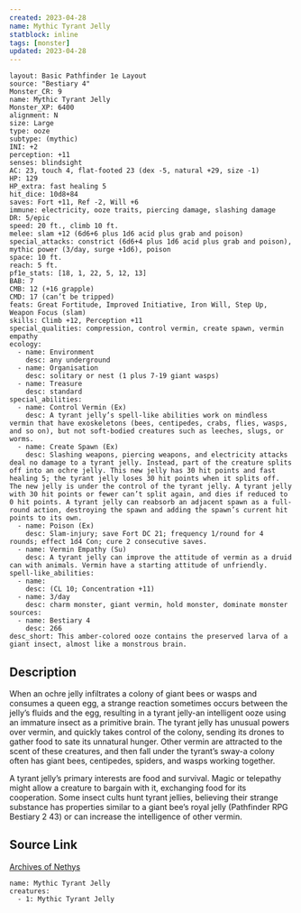 ```yaml
---
created: 2023-04-28
name: Mythic Tyrant Jelly
statblock: inline
tags: [monster]
updated: 2023-04-28
---
```

```statblock
layout: Basic Pathfinder 1e Layout
source: "Bestiary 4"
Monster_CR: 9
name: Mythic Tyrant Jelly
Monster_XP: 6400
alignment: N
size: Large
type: ooze
subtype: (mythic)
INI: +2
perception: +11
senses: blindsight
AC: 23, touch 4, flat-footed 23 (dex -5, natural +29, size -1)
HP: 129
HP_extra: fast healing 5
hit_dice: 10d8+84
saves: Fort +11, Ref -2, Will +6
immune: electricity, ooze traits, piercing damage, slashing damage
DR: 5/epic
speed: 20 ft., climb 10 ft.
melee: slam +12 (6d6+6 plus 1d6 acid plus grab and poison)
special_attacks: constrict (6d6+4 plus 1d6 acid plus grab and poison), mythic power (3/day, surge +1d6), poison
space: 10 ft.
reach: 5 ft.
pf1e_stats: [18, 1, 22, 5, 12, 13]
BAB: 7
CMB: 12 (+16 grapple)
CMD: 17 (can’t be tripped)
feats: Great Fortitude, Improved Initiative, Iron Will, Step Up, Weapon Focus (slam)
skills: Climb +12, Perception +11
special_qualities: compression, control vermin, create spawn, vermin empathy
ecology:
  - name: Environment
    desc: any underground
  - name: Organisation
    desc: solitary or nest (1 plus 7-19 giant wasps)
  - name: Treasure
    desc: standard
special_abilities:
  - name: Control Vermin (Ex)
    desc: A tyrant jelly’s spell-like abilities work on mindless vermin that have exoskeletons (bees, centipedes, crabs, flies, wasps, and so on), but not soft-bodied creatures such as leeches, slugs, or worms.
  - name: Create Spawn (Ex)
    desc: Slashing weapons, piercing weapons, and electricity attacks deal no damage to a tyrant jelly. Instead, part of the creature splits off into an ochre jelly. This new jelly has 30 hit points and fast healing 5; the tyrant jelly loses 30 hit points when it splits off. The new jelly is under the control of the tyrant jelly. A tyrant jelly with 30 hit points or fewer can’t split again, and dies if reduced to 0 hit points. A tyrant jelly can reabsorb an adjacent spawn as a full-round action, destroying the spawn and adding the spawn’s current hit points to its own.
  - name: Poison (Ex)
    desc: Slam-injury; save Fort DC 21; frequency 1/round for 4 rounds; effect 1d4 Con; cure 2 consecutive saves.
  - name: Vermin Empathy (Su)
    desc: A tyrant jelly can improve the attitude of vermin as a druid can with animals. Vermin have a starting attitude of unfriendly.
spell-like_abilities:
  - name:
    desc: (CL 10; Concentration +11)
  - name: 3/day
    desc: charm monster, giant vermin, hold monster, dominate monster
sources:
  - name: Bestiary 4
    desc: 266
desc_short: This amber-colored ooze contains the preserved larva of a giant insect, almost like a monstrous brain.
```
## Description
When an ochre jelly infiltrates a colony of giant bees or wasps and consumes a queen egg, a strange reaction sometimes occurs between the jelly’s fluids and the egg, resulting in a tyrant jelly-an intelligent ooze using an immature insect as a primitive brain. The tyrant jelly has unusual powers over vermin, and quickly takes control of the colony, sending its drones to gather food to sate its unnatural hunger. Other vermin are attracted to the scent of these creatures, and then fall under the tyrant’s sway-a colony often has giant bees, centipedes, spiders, and wasps working together.

A tyrant jelly’s primary interests are food and survival. Magic or telepathy might allow a creature to bargain with it, exchanging food for its cooperation. Some insect cults hunt tyrant jellies, believing their strange substance has properties similar to a giant bee’s royal jelly (Pathfinder RPG Bestiary 2 43) or can increase the intelligence of other vermin.
## Source Link
[Archives of Nethys](https://aonprd.com/MythicMonsterDisplay.aspx?ItemName=Tyrant%20Jelly)
```encounter-table
name: Mythic Tyrant Jelly
creatures:
  - 1: Mythic Tyrant Jelly
```
